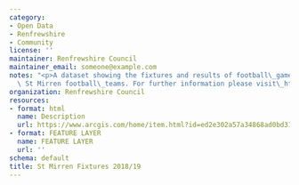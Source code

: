 ```yaml
---
category:
- Open Data
- Renfrewshire
- Community
license: ''
maintainer: Renfrewshire Council
maintainer_email: someone@example.com
notes: "<p>A dataset showing the fixtures and results of football\_games played by\
  \ St Mirren football\_teams. For further information please visit\_https://www.stmirren.com/news/matchday/first-team-fixtures</p>"
organization: Renfrewshire Council
resources:
- format: html
  name: Description
  url: https://www.arcgis.com/home/item.html?id=ed2e302a57a34868ad0bd311fd888d0f
- format: FEATURE LAYER
  name: FEATURE LAYER
  url: ''
schema: default
title: St Mirren Fixtures 2018/19
---
```

